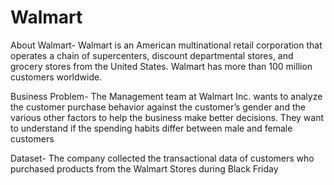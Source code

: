 # Walmart

About Walmart- Walmart is an American multinational retail corporation that operates a chain of supercenters, discount departmental stores, and grocery stores from the United States. Walmart has more than 100 million customers worldwide.

Business Problem- The Management team at Walmart Inc. wants to analyze the customer purchase behavior against the customer’s gender and the various other factors to help the business make better decisions. They want to understand if the spending habits differ between male and female customers

Dataset- The company collected the transactional data of customers who purchased products from the Walmart Stores during Black Friday
